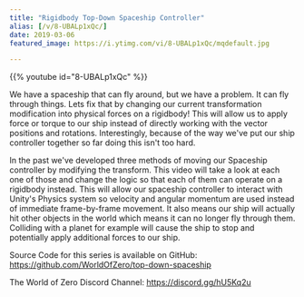 ```yaml
---
title: "Rigidbody Top-Down Spaceship Controller"
alias: [/v/8-UBALp1xQc/]
date: 2019-03-06
featured_image: https://i.ytimg.com/vi/8-UBALp1xQc/mqdefault.jpg

---
```


{{% youtube id="8-UBALp1xQc" %}}

We have a spaceship that can fly around, but we have a problem. It can fly through things. Lets fix that by changing our current transformation modification into physical forces on a rigidbody! This will allow us to apply force or torque to our ship instead of directly working with the vector positions and rotations. Interestingly, because of the way we've put our ship controller together so far doing this isn't too hard.

In the past we've developed three methods of moving our Spaceship controller by modifying the transform. This video will take a look at each one of those and change the logic so that each of them can operate on a rigidbody instead. This will allow our spaceship controller to interact with Unity's Physics system so velocity and angular momentum are used instead of immediate frame-by-frame movement. It also means our ship will actually hit other objects in the world which means it can no longer fly through them. Colliding with a planet for example will cause the ship to stop and potentially apply additional forces to our ship.

Source Code for this series is available on GitHub: https://github.com/WorldOfZero/top-down-spaceship

The World of Zero Discord Channel: https://discord.gg/hU5Kq2u